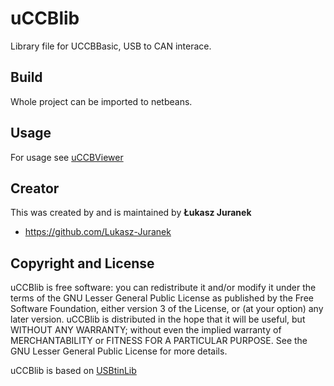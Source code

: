 # uCCBlib
Library file for UCCBBasic, USB to CAN interace.

## Build
Whole project can be imported to netbeans.

## Usage
For usage see [uCCBViewer](https://github.com/UsbCANConverter-UCCbasic/uCCBViewer)

## Creator
This was created by and is maintained by **Łukasz Juranek**
* https://github.com/Lukasz-Juranek

## Copyright and License
uCCBlib is free software: you can redistribute it and/or modify it under the terms of the GNU Lesser General Public License as published by the Free Software Foundation, either version 3 of the License, or (at your option) any later version.
uCCBlib  is distributed in the hope that it will be useful, but WITHOUT ANY WARRANTY; without even the implied warranty of MERCHANTABILITY or FITNESS FOR A PARTICULAR PURPOSE. See the GNU Lesser General Public License for more details. 

uCCBlib is based on [USBtinLib](https://github.com/EmbedME/USBtinLib)


